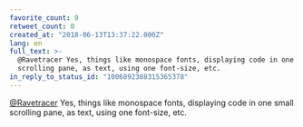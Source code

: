 ```yaml
---
favorite_count: 0
retweet_count: 0
created_at: "2018-06-13T13:37:22.000Z"
lang: en
full_text: >-
  @Ravetracer Yes, things like monospace fonts, displaying code in one small
  scrolling pane, as text, using one font-size, etc.
in_reply_to_status_id: "1006892388315365378"
---
```


[@Ravetracer](https://twitter.com/Ravetracer) Yes, things like monospace fonts,
displaying code in one small scrolling pane, as text, using one font-size, etc.
